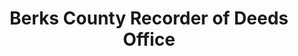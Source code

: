 ---
layout: repo
title: "Berks County Recorder of Deeds Office"
id: 15117
permalink: repos/15117/
---
